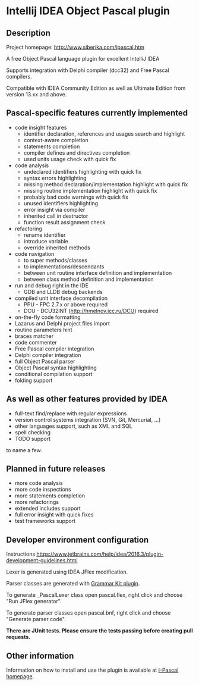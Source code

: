 Intellij IDEA Object Pascal plugin
==================================

Description
-----------
Project homepage: http://www.siberika.com/ipascal.htm

A free Object Pascal language plugin for excellent IntelliJ IDEA

Supports integration with Delphi compiler (dcc32) and Free Pascal compilers.

Compatible with IDEA Community Edition as well as Ultimate Edition from version 13.xx and above.

Pascal-specific features currently implemented
----------------------------------------------

* code insight features
    * identifier declaration, references and usages search and highlight
    * context-aware completion
    * statements completion
    * compiler defines and directives completion
    * used units usage check with quick fix
* code analysis
    * undeclared identifiers highlighting with quick fix
    * syntax errors highlighting
    * missing method declaration/implementation highlight with quick fix
    * missing routine implementation highlight with quick fix
    * probably bad code warnings with quick fix
    * unused identifiers highlighting
    * error insight via compiler
    * inherited call in destructor
    * function result assignment check
* refactoring
    * rename identifier
    * introduce variable
    * override inherited methods
* code navigation
    * to super methods/classes
    * to implementations/descendants
    * between unit routine interface definition and implementation
    * between class method definition and implementation
* run and debug right in the IDE
    * GDB and LLDB debug backends
* compiled unit interface decompilation
    * PPU - FPC 2.7.x or above required
    * DCU - DCU32INT (http://hmelnov.icc.ru/DCU) required
* on-the-fly code formatting
* Lazarus and Delphi project files import
* routine parameters hint
* braces matcher
* code commenter
* Free Pascal compiler integration
* Delphi compiler integration
* full Object Pascal parser
* Object Pascal syntax highlighting
* conditional compilation support
* folding support

As well as other features provided by IDEA
------------------------------------------

* full-text find/replace with regular expressions
* version control systems integration (SVN, Git, Mercurial, ...)
* other languages support, such as XML and SQL
* spell checking
* TODO support

to name a few.

Planned in future releases
--------------------------

* more code analysis
* more code inspections
* more statements completion
* more refactorings
* extended includes support
* full error insight with quick fixes
* test frameworks support

Developer environment configuration
-----------------------------------
Instructions
https://www.jetbrains.com/help/idea/2016.3/plugin-development-guidelines.html

Lexer is generated using IDEA JFlex modification.

Parser classes are generated with [Grammar Kit plugin](https://plugins.jetbrains.com/plugin/6606-grammar-kit).

To generate _PascalLexer class open pascal.flex, right click and choose "Run JFlex generator".

To generate parser classes open pascal.bnf, right click and choose "Generate parser code".

**There are JUnit tests. Please ensure the tests passing before creating pull requests.**

Other information
-----------------
Information on how to install and use the plugin is available at [I-Pascal homepage](http://www.siberika.com/ipascal.htm).